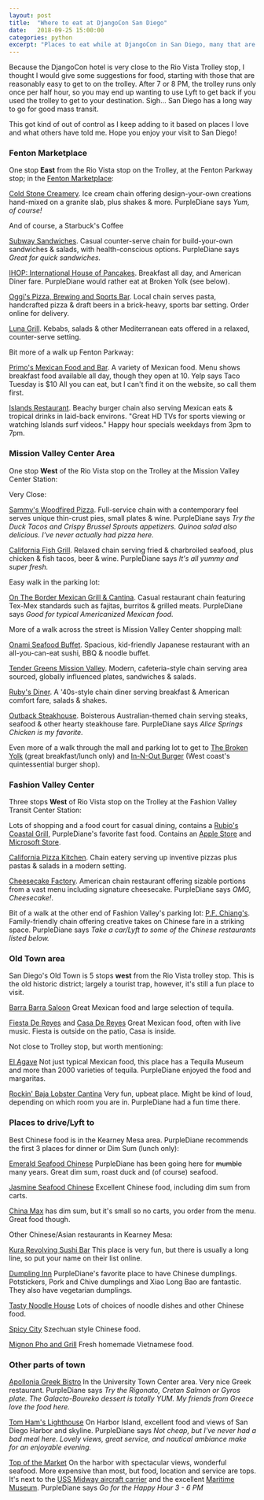 ```yaml
---
layout: post
title:  "Where to eat at DjangoCon San Diego"
date:   2018-09-25 15:00:00
categories: python
excerpt: "Places to eat while at DjangoCon in San Diego, many that are close to the hotel."
---
```


Because the DjangoCon hotel is very close to the Rio Vista Trolley stop, I thought I would give some suggestions for food, starting with those that are reasonably easy to get to on the trolley.
After 7 or 8 PM, the trolley runs only once per half hour, so you may end up wanting to use Lyft to get back if you used the trolley to get to your destination. Sigh... San Diego has a long way to go for good mass transit.

This got kind of out of control as I keep adding to it based on places I love and what others have told me. Hope you enjoy your visit to San Diego!


### Fenton Marketplace
One stop **East** from the Rio Vista stop on the Trolley, at the Fenton Parkway stop; in the [Fenton Marketplace][fenton]:

[Cold Stone Creamery][coldstone]. Ice cream chain offering design-your-own creations hand-mixed on a granite slab, plus shakes & more. PurpleDiane says *Yum, of course!*

And of course, a Starbuck's Coffee

[Subway Sandwiches][subway]. Casual counter-serve chain for build-your-own sandwiches & salads, with health-conscious options. PurpleDiane says *Great for quick sandwiches.*

[IHOP: International House of Pancakes][ihop]. Breakfast all day, and American Diner fare. PurpleDiane would rather eat at Broken Yolk (see below).

[Oggi's Pizza, Brewing and Sports Bar][oggis]. Local chain serves pasta, handcrafted pizza & draft beers in a brick-heavy, sports bar setting. Order online for delivery.

[Luna Grill][luna]. Kebabs, salads & other Mediterranean eats offered in a relaxed, counter-serve setting.

Bit more of a walk up Fenton Parkway:

[Primo's Mexican Food and Bar][primos]. A variety of Mexican food. Menu shows breakfast food available all day, though they open at 10. Yelp says Taco Tuesday is $10 All you can eat, but I can't find it on the website, so call them first.

[Islands Restaurant][islands]. Beachy burger chain also serving Mexican eats & tropical drinks in laid-back environs. "Great HD TVs for sports viewing or watching Islands surf videos." Happy hour specials weekdays from 3pm to 7pm.

### Mission Valley Center Area

One stop **West** of the Rio Vista stop on the Trolley at the Mission Valley Center Station:

Very Close:

[Sammy's Woodfired Pizza][sammys]. Full-service chain with a contemporary feel serves unique thin-crust pies, small plates & wine. PurpleDiane says *Try the Duck Tacos and Crispy Brussel Sprouts appetizers. Quinoa salad also delicious. I've never actually had pizza here.*

[California Fish Grill][fishgrill]. Relaxed chain serving fried & charbroiled seafood, plus chicken & fish tacos, beer & wine. PurpleDiane says *It's all yummy and super fresh.*

Easy walk in the parking lot:

[On The Border Mexican Grill & Cantina][border]. Casual restaurant chain featuring Tex-Mex standards such as fajitas, burritos & grilled meats. PurpleDiane says *Good for typical Americanized Mexican food.*

More of a walk across the street is Mission Valley Center shopping mall:

[Onami Seafood Buffet][onami]. Spacious, kid-friendly Japanese restaurant with an all-you-can-eat sushi, BBQ & noodle buffet.

[Tender Greens Mission Valley][greens]. Modern, cafeteria-style chain serving area sourced, globally influenced plates, sandwiches & salads.

[Ruby's Diner][rubys]. A '40s-style chain diner serving breakfast & American comfort fare, salads & shakes.

[Outback Steakhouse][outback]. Boisterous Australian-themed chain serving steaks, seafood & other hearty steakhouse fare. PurpleDiane says *Alice Springs Chicken is my favorite.*

Even more of a walk through the mall and parking lot to get to [The Broken Yolk][broken] (great breakfast/lunch only) and [In-N-Out Burger][innout] (West coast's quintessential burger shop).

### Fashion Valley Center
Three stops **West** of Rio Vista stop on the Trolley at the Fashion Valley Transit Center Station:

Lots of shopping and a food court for casual dining, contains a [Rubio's Coastal Grill][rubios], PurpleDiane's favorite fast food. Contains an [Apple Store][apple] and [Microsoft Store][microsoft].

[California Pizza Kitchen][capizza]. Chain eatery serving up inventive pizzas plus pastas & salads in a modern setting.

[Cheesecake Factory][cheesecake]. American chain restaurant offering sizable portions from a vast menu including signature cheesecake. PurpleDiane says *OMG, Cheesecake!*.

Bit of a walk at the other end of Fashion Valley's parking lot:
[P.F. Chiang's][pfc]. Family-friendly chain offering creative takes on Chinese fare in a striking space. PurpleDiane says *Take a car/Lyft to some of the Chinese restaurants listed below.*

### Old Town area

San Diego's Old Town is 5 stops **west** from the Rio Vista trolley stop.
This is the old historic district; largely a tourist trap, however, it's still a fun place to visit.

[Barra Barra Saloon][barra] Great Mexican food and large selection of tequila.

[Fiesta De Reyes][fiesta] and [Casa De Reyes][casa] Great Mexican food, often with live music. Fiesta is outside on the patio, Casa is inside.

Not close to Trolley stop, but worth mentioning:

[El Agave][elagave] Not just typical Mexican food, this place has a Tequila Museum and more than 2000 varieties of tequila. PurpleDiane enjoyed the food and margaritas.

[Rockin' Baja Lobster Cantina][rockin] Very fun, upbeat place. Might be kind of loud, depending on which room you are in. PurpleDiane had a fun time there.

### Places to drive/Lyft to

Best Chinese food is in the Kearney Mesa area. PurpleDiane recommends the first 3 places for dinner or Dim Sum (lunch only):

[Emerald Seafood Chinese][emerald] PurpleDiane has been going here for ~~mumble~~ many years. Great dim sum, roast duck and (of course) seafood.

[Jasmine Seafood Chinese][jasmine] Excellent Chinese food, including dim sum from carts.

[China Max][chinamax] has dim sum, but it's small so no carts, you order from the menu. Great food though.

Other Chinese/Asian restaurants in Kearney Mesa:

[Kura Revolving Sushi Bar][kura] This place is very fun, but there is usually a long line, so put your name on their list online.

[Dumpling Inn][dumpling] PurpleDiane's favorite place to have Chinese dumplings. Potstickers, Pork and Chive dumplings and Xiao Long Bao are fantastic. They also have vegetarian dumplings.

[Tasty Noodle House][noodle] Lots of choices of noodle dishes and other Chinese food.

[Spicy City][spicy] Szechuan style Chinese food.

[Mignon Pho and Grill][mignon] Fresh homemade Vietnamese food.

### Other parts of town

[Apollonia Greek Bistro][apollonia] In the University Town Center area. Very nice Greek restaurant. PurpleDiane says *Try the Rigonato, Cretan Salmon or Gyros plate. The Galacto-Boureko dessert is totally YUM. My friends from Greece love the food here.*

[Tom Ham's Lighthouse][tomham] On Harbor Island, excellent food and views of San Diego Harbor and skyline. PurpleDiane says *Not cheap, but I've never had a bad meal here. Lovely views, great service, and nautical ambiance make for an enjoyable evening.*

[Top of the Market][top] On the harbor with spectacular views, wonderful seafood. More expensive than most, but food, location and service are tops. It's next to the [USS Midway aircraft carrier][midway] and the excellent [Maritime Museum][maritime]. PurpleDiane says *Go for the Happy Hour 3 - 6 PM*

[apple]: https://www.apple.com/retail/fashionvalley/
[apollonia]: http://www.apolloniabistro.com/
[barra]: https://barrabarrasaloon.com/
[border]: http://otbsd.com/
[broken]: https://www.thebrokenyolkcafe.com/mission-valley/
[capizza]: https://locations.cpk.com/ll/US/CA/San-Diego/7007-Friars-Rd_*-Suite-901
[casa]: https://casadereyesrestaurant.com/
[cheesecake]: http://locations.thecheesecakefactory.com/ca/san-diego-28.html
[chinamax]: http://www.chinamaxsd.com/
[coldstone]: https://www.coldstonecreamery.com/locator/index.php?brand=cs&store=20175
[dumpling]: http://www.dumplinginn.com/
[elagave]: http://www.elagave.com/
[emerald]: http://www.sdchinesecuisine.com/
[fenton]: https://www.google.com/maps/place/Fenton+Marketplace/@32.7800187,-117.128956,18z/data=!4m5!3m4!1s0x80d95513ca24137f:0x3a6ed86b792778c6!8m2!3d32.7813394!4d-117.12787
[fiesta]: https://www.fiestadereyes.com/
[fishgrill]: https://www.cafishgrill.com/
[greens]: https://www.tendergreens.com/locations/mission-valley

[ihop]: https://restaurants.ihop.com/ca/san-diego/829/
[innout]: http://locations.in-n-out.com/128
[islands]: https://www.islandsrestaurants.com/locations/mission-valley
[jasmine]: http://jasmineseafood.com/
[luna]: http://lunagrill.com/location/mission-valley/
[kura]: https://kurausa.com/
[maritime]: https://sdmaritime.org/
[microsoft]: https://www.microsoft.com/en-us/store/locations/ca/san-diego/fashion-valley/store-3
[midway]: https://www.midway.org/
[mignon]: http://www.mignonpho.com/
[noodle]: http://www.tastynoodlehousesandiego.com/
[oggis]: http://missionvalley.oggis.com/
[onami]: https://www.facebook.com/onamitora/
[outback]: https://www.outback.com/locations/ca/mission-valley
[pfc]: https://www.pfchangs.com/locations/us/ca/san-diego/7077-friars-rd/7200-san-diego.html

[primos]: http://primosmex.com/primos-mex-and-bar/
[rockin]: https://rockinbaja.com/old-town/
[rubios]: https://www.rubios.com/
[rubys]: https://www.rubys.com/locations/san-diego-mission-valley-mall/

[sammys]: http://www.sammyspizza.com/location/mission-valley/
[spicy]: http://spicycity.menutoeat.com/
[subway]: http://www.subway.com/en-us
[tomham]: https://www.tomhamslighthouse.com/
[top]: https://www.sdtopofthemarket.com/menu/
